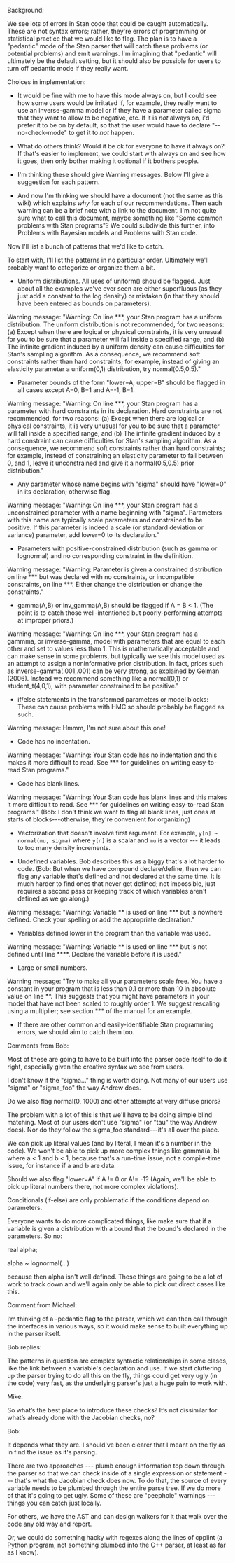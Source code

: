 Background:

We see lots of errors in Stan code that could be caught automatically.  These are not syntax errors; rather, they're errors of programming or statistical practice that we would like to flag.  The plan is to have a "pedantic" mode of the Stan parser that will catch these problems (or potential problems) and emit warnings.  I'm imagining that "pedantic" will ultimately be the default setting, but it should also be possible for users to turn off pedantic mode if they really want.


Choices in implementation:

- It would be fine with me to have this mode always on, but I could see how some users would be irritated if, for example, they really want to use an inverse-gamma model or if they have a parameter called sigma that they want to allow to be negative, etc.  If it is _not_ always on, i'd prefer it to be on by default, so that the user would have to declare "--no-check-mode" to get it to _not_ happen.

- What do others think?  Would it be ok for everyone to have it always on?  If that's easier to implement, we could start with always on and see how it goes, then only bother making it optional if it bothers people.

- I'm thinking these should give Warning messages.  Below I'll give a suggestion for each pattern.

- And now I'm thinking we should have a document (not the same as this wiki) which explains _why_ for each of our recommendations.  Then each warning can be a brief note with a link to the document.  I'm not quite sure what to call this document, maybe something like "Some common problems with Stan programs"?  We could subdivide this further, into Problems with Bayesian models and Problems with Stan code.

Now I'll list a bunch of patterns that we'd like to catch.

To start with, I'll list the patterns in no particular order.  Ultimately we'll probably want to categorize or organize them a bit.

- Uniform distributions.  All uses of uniform() should be flagged.  Just about all the examples we've ever seen are either superfluous (as they just add a constant to the log density) or mistaken (in that they should have been entered as bounds on parameters).

Warning message:  "Warning:  On line ***, your Stan program has a uniform distribution.  The uniform distribution is not recommended, for two reasons:  (a) Except when there are logical or physical constraints, it is very unusual for you to be sure that a parameter will fall inside a specified range, and (b) The infinite gradient induced by a uniform density can cause difficulties for Stan's sampling algorithm.  As a consequence, we recommend soft constraints rather than hard constraints; for example, instead of giving an elasticity parameter a uniform(0,1) distribution, try normal(0.5,0.5)."

- Parameter bounds of the form "lower=A, upper=B" should be flagged in all cases except A=0, B=1 and A=-1, B=1.

Warning message:  "Warning:  On line ***, your Stan program has a parameter with hard constraints in its declaration.  Hard constraints are not recommended, for two reasons:  (a) Except when there are logical or physical constraints, it is very unusual for you to be sure that a parameter will fall inside a specified range, and (b) The infinite gradient induced by a hard constraint can cause difficulties for Stan's sampling algorithm.  As a consequence, we recommend soft constraints rather than hard constraints; for example, instead of constraining an elasticity parameter to fall between 0, and 1, leave it unconstrained and give it a normal(0.5,0.5) prior distribution."

- Any parameter whose name begins with "sigma" should have "lower=0" in its declaration; otherwise flag.

Warning message:  "Warning:  On line ***, your Stan program has a unconstrained parameter with a name beginning with "sigma".  Parameters with this name are typically scale parameters and constrained to be positive.  If this parameter is indeed a scale (or standard deviation or variance) parameter, add lower=0 to its declaration."

- Parameters with positive-constrained distribution (such as gamma or lognormal) and no corresponding constraint in the definition.

Warning message:  "Warning:  Parameter is given a constrained distribution on line *** but was declared with no constraints, or incompatible constraints, on line ***.  Either change the distribution or change the constraints."

- gamma(A,B) or inv_gamma(A,B) should be flagged if A = B < 1.  (The point is to catch those well-intentioned but poorly-performing attempts at improper priors.)

Warning message:  "Warning:  On line ***, your Stan program has a gammma, or inverse-gamma, model with parameters that are equal to each other and set to values less than 1.  This is mathematically acceptable and can make sense in some problems, but typically we see this model used as an attempt to assign a noninformative prior distribution.  In fact, priors such as inverse-gamma(.001,.001) can be very strong, as explained by Gelman (2006).  Instead we recommend something like a normal(0,1) or student_t(4,0,1), with parameter constrained to be positive."

- if/else statements in the transformed parameters or model blocks:  These can cause problems with HMC so should probably be flagged as such.

Warning message:  Hmmm, I'm not sure about this one!

- Code has no indentation.

Warning message:  "Warning:  Your Stan code has no indentation and this makes it more difficult to read.  See *** for guidelines on writing easy-to-read Stan programs."

- Code has blank lines.

Warning message:  "Warning:  Your Stan code has blank lines and this makes it more difficult to read.  See *** for guidelines on writing easy-to-read Stan programs."  (Bob:  I don't think we want to flag all blank lines, just ones at starts of blocks---otherwise, they're convenient for organizing)

- Vectorization that doesn't involve first argument.  For example, `y[n] ~ normal(mu, sigma)` where `y[n]` is a scalar and `mu` is a vector  --- it leads to too many density increments.

- Undefined variables.  Bob describes this as a biggy that's a lot harder to code.  (Bob:  But when we have compound declare/define, then we can flag any variable that's defined and not declared at the same time.  It is much harder to find ones that never get defined;  not impossible, just requires a second pass or keeping track of which variables aren't defined as we go along.)

Warning message:  "Warning:  Variable ** is used on line *** but is nowhere defined.  Check your spelling or add the appropriate declaration."

- Variables defined lower in the program than the variable was used.

Warning message:  "Warning:  Variable ** is used on line *** but is not defined until line ****.  Declare the variable before it is used."

- Large or small numbers.

Warning message:  "Try to make all your parameters scale free.  You have a constant in your program that is less than 0.1 or more than 10 in absolute value on line **.  This suggests that you might have parameters in your model that have not been scaled to roughly order 1.  We suggest rescaling using a multiplier; see section *** of the manual for an example.

- If there are other common and easily-identifiable Stan programming errors, we should aim to catch them too.

Comments from Bob:

Most of these are going to have to be built into the parser
code itself to do it right, especially given the creative
syntax we see from users.

I don't know if the "sigma..." thing is worth doing.  Not
many of our users use "sigma" or "sigma_foo" the way Andrew does.

Do we also flag normal(0, 1000) and other attempts at very
diffuse priors?

The problem with a lot of this is that we'll have to be
doing simple blind matching.  Most of our users don't
use "sigma" (or "tau" the way Andrew does).  Nor do they
follow the sigma_foo standard---it's all over the place.

We can pick up literal values (and by literal, I mean
it's a number in the code).  We won't be able to pick up
more complex things like gamma(a, b) where a < 1 and b < 1,
because that's a run-time issue, not a compile-time issue,
for instance if a and b are data.

Should we also flag "lower=A" if A != 0 or A!= -1?   (Again,
we'll be able to pick up literal numbers there, not more
complex violations).

Conditionals (if-else) are only problematic if the conditions
depend on parameters.

Everyone wants to do more complicated things, like make sure
that if a variable is given a distribution with a bound that the
bound's declared in the parameters.  So no:

 real alpha;

 alpha ~ lognormal(...)

because then alpha isn't well defined. These things are going to
be a lot of work to track down and we'll again only be able to pick
out direct cases like this.

Comment from Michael:

I’m thinking of a -pedantic flag to the parser, which we can then call through the interfaces in various ways,
so it would make sense to built everything up in the parser itself.

Bob replies:

The patterns in question are complex syntactic relationships in some clases, like the link between a variable's declaration and use. If we start cluttering up the parser trying to do all this on the fly, things could get very ugly (in the code) very fast, as the underlying parser's just a huge pain to work with.

Mike:

So what’s the best place to introduce these checks? It’s not dissimilar for what’s already done with the Jacobian checks, no?

Bob:

It depends what they are.  I should've been clearer that I meant on the fly as in find the issue as it's parsing.

There are two approaches --- plumb enough information top down through the parser so that we can check inside of a single expression or statement --- that's what the Jacobian check does now.  To do that, the source of every variable needs to be plumbed through the entire parse tree.  If we do more of that it's going to get ugly.  Some of these are "peephole" warnings --- things you can catch just locally.

For others, we have the AST and can design walkers for it that walk over the code any old way and report.

Or, we could do something hacky with regexes along the lines of cpplint (a Python program, not something plumbed into the C++ parser, at least as far as I know).